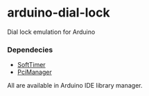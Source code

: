 # arduino-dial-lock
Dial lock emulation for Arduino

### Dependecies

- [SoftTimer](https://github.com/prampec/arduino-softtimer)
- [PciManager](https://github.com/prampec/arduino-pcimanager)

All are available in Arduino IDE library manager.
